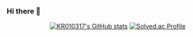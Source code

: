 ### Hi there 👋

<!--
**KR010317/KR010317** is a ✨ _special_ ✨ repository because its `README.md` (this file) appears on your GitHub profile.

Here are some ideas to get you started:

- 🔭 I’m currently working on ...
- 🌱 I’m currently learning ...
- 👯 I’m looking to collaborate on ...
- 🤔 I’m looking for help with ...
- 💬 Ask me about ...
- 📫 How to reach me: ...
- 😄 Pronouns: ...
- ⚡ Fun fact: ...
-->
<div align="center">

[![KR010317's GitHub stats](https://github-readme-stats.vercel.app/api?username=KR010317)](https://github.com/KR010317/github-readme-stats)
[![Solved.ac Profile](http://mazassumnida.wtf/api/v2/generate_badge?boj=dlehgns223)](https://solved.ac/dlehgns223/)
</div>
